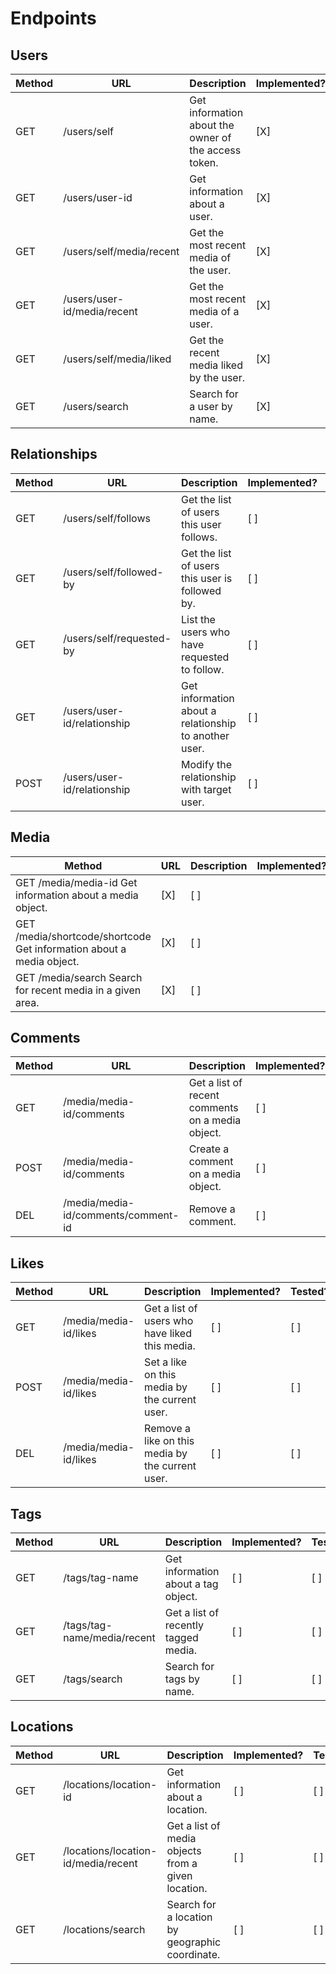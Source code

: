 # Endpoints

## Users

| Method | URL | Description | Implemented? | Tested? |
|---|---|---|---|---|
| GET | /users/self | Get information about the owner of the access token. | [X] | [ ]
| GET | /users/user-id | Get information about a user. | [X] | [ ] |
| GET | /users/self/media/recent | Get the most recent media of the user. | [X] | [ ] |
| GET | /users/user-id/media/recent | Get the most recent media of a user. | [X] | [ ] |
| GET | /users/self/media/liked | Get the recent media liked by the user. | [X] | [ ] |
| GET | /users/search | Search for a user by name. | [X] | [ ] |

## Relationships

| Method | URL | Description | Implemented? | Tested? |
|---|---|---|---|---|
| GET | /users/self/follows | Get the list of users this user follows. | [ ] | [ ] |
| GET | /users/self/followed-by | Get the list of users this user is followed by. | [ ] | [ ] |
| GET | /users/self/requested-by | List the users who have requested to follow. | [ ] | [ ] |
| GET | /users/user-id/relationship | Get information about a relationship to another user. | [ ] | [ ] |
| POST | /users/user-id/relationship | Modify the relationship with target user. | [ ] | [ ] |

## Media

| Method | URL | Description | Implemented? | Tested? |
|---|---|---|---|---|
| GET /media/media-id Get information about a media object. | [X] | [ ] |
| GET /media/shortcode/shortcode Get information about a media object. | [X] | [ ] |
| GET /media/search Search for recent media in a given area. | [X] | [ ] |

## Comments

| Method | URL | Description | Implemented? | Tested? |
|---|---|---|---|---|
| GET | /media/media-id/comments | Get a list of recent comments on a media object. | [ ] | [ ] |
| POST | /media/media-id/comments | Create a comment on a media object. | [ ] | [ ] |
| DEL | /media/media-id/comments/comment-id | Remove a comment. | [ ] | [ ] |

## Likes

| Method | URL | Description | Implemented? | Tested? |
|---|---|---|---|---|
| GET | /media/media-id/likes | Get a list of users who have liked this media. | [ ] | [ ] |
| POST | /media/media-id/likes | Set a like on this media by the current user. | [ ] | [ ] |
| DEL | /media/media-id/likes | Remove a like on this media by the current user. | [ ] | [ ] |

## Tags

| Method | URL | Description | Implemented? | Tested? |
|---|---|---|---|---|
| GET | /tags/tag-name | Get information about a tag object. | [ ] | [ ] |
| GET | /tags/tag-name/media/recent | Get a list of recently tagged media. | [ ] | [ ] |
| GET | /tags/search | Search for tags by name. | [ ] | [ ] |

## Locations

| Method | URL | Description | Implemented? | Tested? |
|---|---|---|---|---|
| GET | /locations/location-id | Get information about a location. | [ ] | [ ] |
| GET | /locations/location-id/media/recent | Get a list of media objects from a given location. | [ ] | [ ] |
| GET | /locations/search | Search for a location by geographic coordinate. | [ ] | [ ] |
